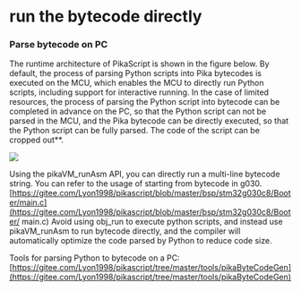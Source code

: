 # run the bytecode directly

### Parse bytecode on PC
The runtime architecture of PikaScript is shown in the figure below. By default, the process of parsing Python scripts into Pika bytecodes is executed on the MCU, which enables the MCU to directly run Python scripts, including support for interactive running.
In the case of limited resources, the process of parsing the Python script into bytecode can be completed in advance on the PC, so that the Python script can not be parsed in the MCU, and the Pika bytecode can be directly executed, so that the Python script can be fully parsed. The code of the script can be cropped out**.

![](assets/1639281281608-011ffd89-5851-47d8-9dca-438ed963f5d4-164649975346225.png)

Using the pikaVM_runAsm API, you can directly run a multi-line bytecode string. You can refer to the usage of starting from bytecode in g030.
[https://gitee.com/Lyon1998/pikascript/blob/master/bsp/stm32g030c8/Booter/main.c](https://gitee.com/Lyon1998/pikascript/blob/master/bsp/stm32g030c8/Booter/ main.c)
Avoid using obj_run to execute python scripts, and instead use pikaVM_runAsm to run bytecode directly, and the compiler will automatically optimize the code parsed by Python to reduce code size.


Tools for parsing Python to bytecode on a PC:
[https://gitee.com/Lyon1998/pikascript/tree/master/tools/pikaByteCodeGen](https://gitee.com/Lyon1998/pikascript/tree/master/tools/pikaByteCodeGen)
